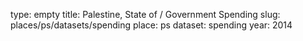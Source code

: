 type: empty
title: Palestine, State of / Government Spending
slug: places/ps/datasets/spending
place: ps
dataset: spending
year: 2014

